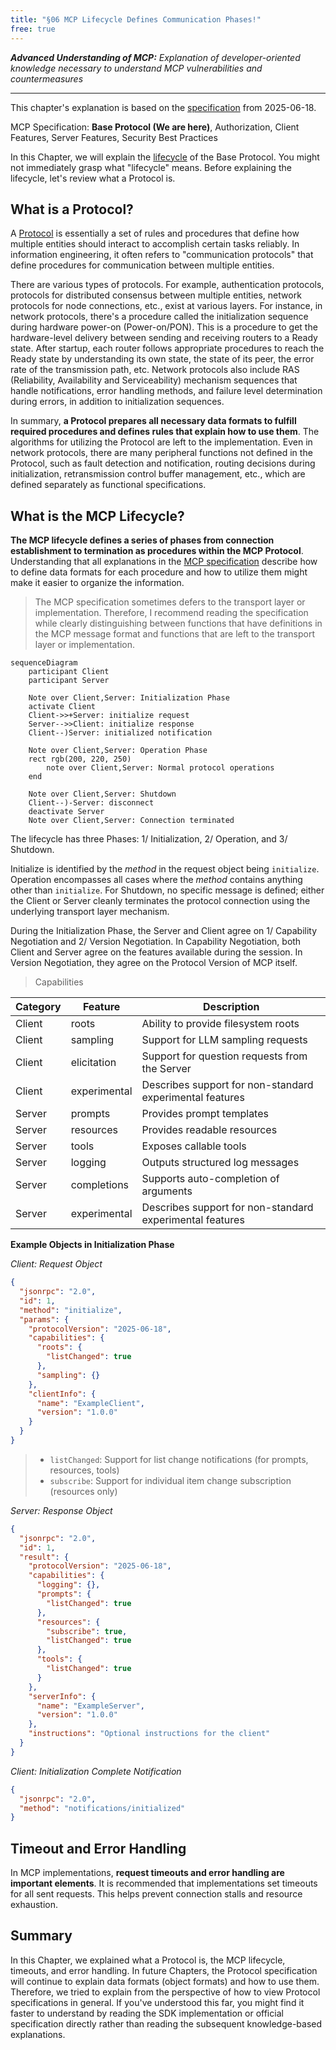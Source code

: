```yaml
---
title: "§06 MCP Lifecycle Defines Communication Phases!"
free: true
---
```


___Advanced Understanding of MCP:___ _Explanation of developer-oriented knowledge necessary to understand MCP vulnerabilities and countermeasures_

---

This chapter's explanation is based on the [specification](https://modelcontextprotocol.io/specification/2025-06-18) from 2025-06-18.

MCP Specification: **Base Protocol (We are here)**, Authorization, Client Features, Server Features, Security Best Practices

In this Chapter, we will explain the [lifecycle](https://modelcontextprotocol.io/specification/2025-06-18/basic/lifecycle) of the Base Protocol. You might not immediately grasp what "lifecycle" means. Before explaining the lifecycle, let's review what a Protocol is.

## What is a Protocol?

A [Protocol](https://en.wikipedia.org/wiki/Protocol) is essentially a set of rules and procedures that define how multiple entities should interact to accomplish certain tasks reliably. In information engineering, it often refers to "communication protocols" that define procedures for communication between multiple entities.

There are various types of protocols. For example, authentication protocols, protocols for distributed consensus between multiple entities, network protocols for node connections, etc., exist at various layers. For instance, in network protocols, there's a procedure called the initialization sequence during hardware power-on (Power-on/PON). This is a procedure to get the hardware-level delivery between sending and receiving routers to a Ready state. After startup, each router follows appropriate procedures to reach the Ready state by understanding its own state, the state of its peer, the error rate of the transmission path, etc. Network protocols also include RAS (Reliability, Availability and Serviceability) mechanism sequences that handle notifications, error handling methods, and failure level determination during errors, in addition to initialization sequences.

In summary, **a Protocol prepares all necessary data formats to fulfill required procedures and defines rules that explain how to use them**. The algorithms for utilizing the Protocol are left to the implementation. Even in network protocols, there are many peripheral functions not defined in the Protocol, such as fault detection and notification, routing decisions during initialization, retransmission control buffer management, etc., which are defined separately as functional specifications.

## What is the MCP Lifecycle?

**The MCP lifecycle defines a series of phases from connection establishment to termination as procedures within the MCP Protocol**. Understanding that all explanations in the [MCP specification](https://modelcontextprotocol.io/specification/2025-06-18) describe how to define data formats for each procedure and how to utilize them might make it easier to organize the information.

> The MCP specification sometimes defers to the transport layer or implementation. Therefore, I recommend reading the specification while clearly distinguishing between functions that have definitions in the MCP message format and functions that are left to the transport layer or implementation.

```mermaid
sequenceDiagram
    participant Client
    participant Server

    Note over Client,Server: Initialization Phase
    activate Client
    Client->>+Server: initialize request
    Server-->>Client: initialize response
    Client--)Server: initialized notification

    Note over Client,Server: Operation Phase
    rect rgb(200, 220, 250)
        note over Client,Server: Normal protocol operations
    end

    Note over Client,Server: Shutdown
    Client--)-Server: disconnect
    deactivate Server
    Note over Client,Server: Connection terminated
```

The lifecycle has three Phases: 1/ Initialization, 2/ Operation, and 3/ Shutdown.

Initialize is identified by the _method_ in the request object being `initialize`. Operation encompasses all cases where the _method_ contains anything other than `initialize`. For Shutdown, no specific message is defined; either the Client or Server cleanly terminates the protocol connection using the underlying transport layer mechanism.

During the Initialization Phase, the Server and Client agree on 1/ Capability Negotiation and 2/ Version Negotiation. In Capability Negotiation, both Client and Server agree on the features available during the session. In Version Negotiation, they agree on the Protocol Version of MCP itself.

> Capabilities

| Category | Feature       | Description                                                           |
|----------|--------------|-----------------------------------------------------------------------|
| Client   | roots        | Ability to provide filesystem roots                                    |
| Client   | sampling     | Support for LLM sampling requests                                      |
| Client   | elicitation  | Support for question requests from the Server                          |
| Client   | experimental | Describes support for non-standard experimental features               |
| Server   | prompts      | Provides prompt templates                                              |
| Server   | resources    | Provides readable resources                                            |
| Server   | tools        | Exposes callable tools                                                 |
| Server   | logging      | Outputs structured log messages                                        |
| Server   | completions  | Supports auto-completion of arguments                                  |
| Server   | experimental | Describes support for non-standard experimental features               |

**Example Objects in Initialization Phase**

_Client: Request Object_

```json
{
  "jsonrpc": "2.0",
  "id": 1,
  "method": "initialize",
  "params": {
    "protocolVersion": "2025-06-18",
    "capabilities": {
      "roots": {
        "listChanged": true
      },
      "sampling": {}
    },
    "clientInfo": {
      "name": "ExampleClient",
      "version": "1.0.0"
    }
  }
}
```

> - `listChanged`: Support for list change notifications (for prompts, resources, tools)
> - `subscribe`: Support for individual item change subscription (resources only)

_Server: Response Object_

```json
{
  "jsonrpc": "2.0",
  "id": 1,
  "result": {
    "protocolVersion": "2025-06-18",
    "capabilities": {
      "logging": {},
      "prompts": {
        "listChanged": true
      },
      "resources": {
        "subscribe": true,
        "listChanged": true
      },
      "tools": {
        "listChanged": true
      }
    },
    "serverInfo": {
      "name": "ExampleServer",
      "version": "1.0.0"
    },
    "instructions": "Optional instructions for the client"
  }
}
```

_Client: Initialization Complete Notification_

```json
{
  "jsonrpc": "2.0",
  "method": "notifications/initialized"
}
```

## Timeout and Error Handling

In MCP implementations, **request timeouts and error handling are important elements**. It is recommended that implementations set timeouts for all sent requests. This helps prevent connection stalls and resource exhaustion.

## Summary

In this Chapter, we explained what a Protocol is, the MCP lifecycle, timeouts, and error handling. In future Chapters, the Protocol specification will continue to explain data formats (object formats) and how to use them. Therefore, we tried to explain from the perspective of how to view Protocol specifications in general. If you've understood this far, you might find it faster to understand by reading the SDK implementation or official specification directly rather than reading the subsequent knowledge-based explanations.
